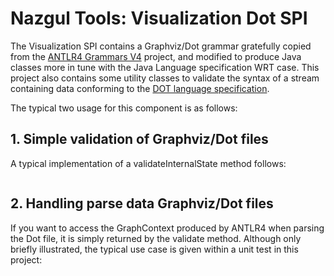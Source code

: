 # Nazgul Tools: Visualization Dot SPI

The Visualization SPI contains a Graphviz/Dot grammar gratefully copied from the 
[ANTLR4 Grammars V4](https://github.com/antlr/grammars-v4) project, and modified to 
produce Java classes more in tune with the Java Language specification WRT case. This
project also contains some utility classes to validate the syntax of a stream containing
data conforming to the <a href="http://www.graphviz.org/content/dot-language">DOT language specification</a>.

The typical two usage for this component is as follows:

## 1. Simple validation of Graphviz/Dot files

A typical implementation of a validateInternalState method follows:

<pre class="brush: java" title="Example validation"><![CDATA[
// Get an InputStream to the DOT file.
final InputStream dotStream = getClass().getClassLoader().getResourceAsStream("path/to/a/dotfile.dot");

// Validate that the dotStream conformed to the DOT grammar.  
try {
    DotDiagramValidator.validate(dotStream);
    
    // If we wind up here, the stream contained valid Dot data.
    
} catch(DotDiagramSyntaxException ex) {
    
    // If we wind up here, the stream did not conform to the DOT language specification.
}
]]></pre>

## 2. Handling parse data Graphviz/Dot files

If you want to access the GraphContext produced by ANTLR4 when parsing the Dot file, it is
simply returned by the validate method. Although only briefly illustrated, the typical use case 
is given within a unit test in this project: 

<pre class="brush: java" title="Example validation"><![CDATA[
    @Test
    public void validateOkDotFile() {

        // Assemble
        final InputStream unixesStream = getClass().getClassLoader().getResourceAsStream("testdata/unixes.dot");

        // Act
        final DotParser.GraphContext graphContext = DotDiagramValidator.validate(unixesStream);

        // Assert
        Assert.assertNotNull(graphContext);

        final TerminalNode digraph = graphContext.DIGRAPH();
        Assert.assertNotNull(digraph);

        final TerminalNode graph = graphContext.GRAPH();
        Assert.assertNull(graph);

        final TerminalNode strict = graphContext.STRICT();
        Assert.assertNull(strict);
    }
]]></pre>
